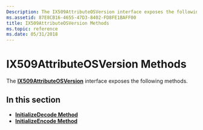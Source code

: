```yaml
---
Description: The IX509AttributeOSVersion interface exposes the following methods.
ms.assetid: 87E8CB16-4655-47D3-8402-FD8FE1BAFF00
title: IX509AttributeOSVersion Methods
ms.topic: reference
ms.date: 05/31/2018
---
```


# IX509AttributeOSVersion Methods

The [**IX509AttributeOSVersion**](/windows/desktop/api/CertEnroll/nn-certenroll-ix509attributeosversion) interface exposes the following methods.

## In this section

-   [**InitializeDecode Method**](/windows/desktop/api/CertEnroll/nf-certenroll-ix509attributeosversion-initializedecode)
-   [**InitializeEncode Method**](/windows/desktop/api/CertEnroll/nf-certenroll-ix509attributeosversion-initializeencode)

 

 



